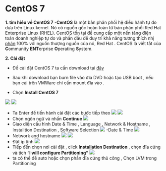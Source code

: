 # CentOS 7
 **1. **tìm hiểu về CentOS 7****
		-**CentOS** là một bản phân phối hệ điều hành tự do dựa trên Linux kernel. Nó có nguồn gốc hoàn toàn từ bản phân phối Red Hat Enterprise Linux (RHEL). CentOS tồn tại để cung cấp một nền tảng điện toán doanh nghiệp tự do và phấn đấu để duy trì khả năng tương thích nhị [phân](https://vi.wikipedia.org/w/index.php?title=T%C6%B0%C6%A1ng_th%C3%ADch_nh%E1%BB%8B_ph%C3%A2n&action=edit&redlink=1 "Tương thích nhị phân (trang chưa được viết)") 100% với nguồn thượng nguồn của nó, Red Hat . CentOS là viết tắt của **C**ommunity **ENT**erprise **O**perating **S**ystem.
		
 **2. Cài đặt**
 - Để cài đặt CentOS 7 ta cần download tại [đây](https://www.centos.org/download/)
 
 - Sau khi download bạn burn file vào đĩa DVD hoặc tạo USB boot , nếu bạn cài trên VMWare chỉ cần mount đĩa vào .
 
 - Chọn **Install CentOS 7**
 
 ![](https://i.imgur.com/DpgxkKV.png)
![](https://i.imgur.com/fmvdeJG.png)
- Ta Enter để tiến hành cài đặt các bước tiếp theo
![](https://i.imgur.com/x1fP9Jr.png)
![](https://i.imgur.com/9iiajsY.png)
- Chọn ngôn ngữ và nhấn **Continue**
![](https://i.imgur.com/wrW1LEh.png)
- Giao diện cấu hình Date & Time , Language , Network & Hostname , Installtion Destination , Software Selection
![](https://i.imgur.com/oYY2t8C.png)
-Date & Time
![](https://i.imgur.com/j2E9Gxr.png)
- Network and hostname
![](https://i.imgur.com/FarLjrR.png)
![](https://i.imgur.com/Lh9uyuT.png)
- Đặt ip tĩnh 
![](https://i.imgur.com/hkfTB4o.png)
- Tiếp đến chọn nơi cài đặt , click **Installation Destination** , chọn đĩa cứng và tích “**I will configure Partitioning”**
![](https://i.imgur.com/Grcu5Lo.png)
- ta có thể để auto hoặc chọn phần đĩa cứng thủ công , Chọn LVM trong Partitioning
<!--stackedit_data:
eyJoaXN0b3J5IjpbMTgxMDYzMzQzMywtMjA2ODg4NTA0NiwtMT
Y3OTY3OTI4MV19
-->